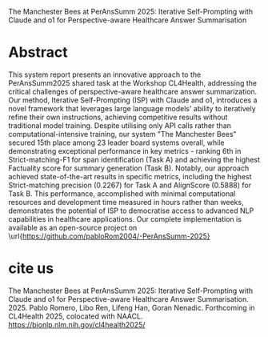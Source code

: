 The Manchester Bees at PerAnsSumm 2025: Iterative Self-Prompting with Claude and o1 for Perspective-aware Healthcare Answer Summarisation

# Abstract

This system report presents an innovative approach to the PerAnsSumm2025 shared task at the Workshop CL4Health, addressing the critical challenges of perspective-aware healthcare answer summarization. Our method, Iterative Self-Prompting (ISP) with Claude and o1, introduces a novel framework that leverages large language models' ability to iteratively refine their own instructions, achieving competitive results without traditional model training.
Despite utilising only API calls rather than computational-intensive training, our system "The Manchester Bees" secured 15th place among 23 leader board systems overall, while demonstrating exceptional performance in key metrics - ranking 6th in Strict-matching-F1 for span identification (Task A) and achieving the highest Factuality score for summary generation (Task B). Notably, our approach achieved state-of-the-art results in specific metrics, including the highest Strict-matching precision (0.2267) for Task A and AlignScore (0.5888) for Task B.
This performance, accomplished with minimal computational resources and development time measured in hours rather than weeks, demonstrates the potential of ISP to democratise access to advanced NLP capabilities in healthcare applications. Our complete implementation is available as an open-source project on \url{https://github.com/pabloRom2004/-PerAnsSumm-2025}

# cite us

The Manchester Bees at PerAnsSumm 2025: Iterative Self-Prompting with Claude and o1 for Perspective-aware Healthcare Answer Summarisation. 2025. Pablo Romero, Libo Ren, Lifeng Han, Goran Nenadic. Forthcoming in CL4Health 2025, colocated with NAACL. https://bionlp.nlm.nih.gov/cl4health2025/
